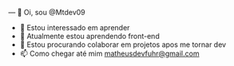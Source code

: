 — 👋 Oi, sou @Mtdev09
- 👀 Estou interessado em aprender 
- 🌱 Atualmente estou aprendendo front-end
- 💞️ Estou procurando colaborar em projetos apos me tornar dev
- 📫 Como chegar até mim matheusdevfuhr@gmail.com

<!---
Mtdev09/Mtdev09 is a ✨ special ✨ repository because its `README.md` (this file) appears on your GitHub profile.
You can click the Preview link to take a look at your changes.
--->

